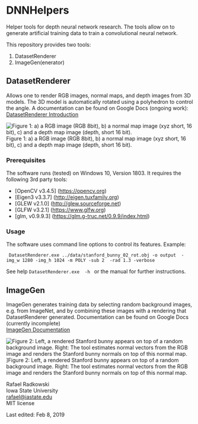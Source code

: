 # DNNHelpers
Helper tools for depth neural network research. The tools allow on to generate artificial training data
to train a convolutional neural network.

This repository provides two tools:  
1. DatasetRenderer
2. ImageGen(enerator)

## DatasetRenderer
Allows one to render RGB images, normal maps, and depth images from 3D models.
The 3D model is automatically rotated using a polyhedron to control the angle.
A documentation can be found on Google Docs (ongoing work): [DatasetRenderer Introduction](https://docs.google.com/document/d/1aDyw3eXaGTcLeBlfpghiZg230qUybzcgZsdz7eNEcqg/edit?usp=sharing)

![Figure 1: a) a RGB image (RGB 8bit), b) a normal map image (xyz short, 16 bit), c) and a depth map image (depth, short 16 bit).](https://github.com/rafael-radkowski/DNNHelpers/tree/master/doc/images/Dataset_renderer_result.png)
Figure 1: a) a RGB image (RGB 8bit), b) a normal map image (xyz short, 16 bit), c) and a depth map image (depth, short 16 bit).

### Prerequisites
The software runs (tested) on Windows 10, Version 1803.
It requires the following 3rd party tools:
 * [OpenCV v3.4.5] (https://opencv.org)
 * [Eigen3 v3.3.7] (http://eigen.tuxfamily.org)
 * [GLEW v2.1.0] (http://glew.sourceforge.net)
 * [GLFW v3.2.1] (https://www.glfw.org)
 * [glm, v0.9.9.3] (https://glm.g-truc.net/0.9.9/index.html)

### Usage
 The software uses command line options to control its features. Example:

```
 DatasetRenderer.exe ../data/stanford_bunny_02_rot.obj -o output  -img_w 1280 -img_h 1024 -m POLY -sub 2  -rad 1.3 -verbose
```
See help ``` DatasetRenderer.exe  -h  ``` or the manual for further instructions.


## ImageGen
ImageGen generates training data by selecting random background images, e.g. from ImageNet,
and by combining these images with a rendering that DatasetRenderer generated.
Documentation can be found on Google Docs (currently incomplete)  
[ImageGen Documentation](https://docs.google.com/document/d/11cj3LnpoDvg_DU1jRfriQeV9HwE6V29O1h4cRDKk1tA/edit?usp=sharing)



![Figure 2: Left, a rendered Stanford bunny appears on top of a random background image. Right: The tool estimates normal vectors from the RGB image and renders the Stanford bunny normals on top of this normal map.](https://github.com/rafael-radkowski/DNNHelpers/tree/master/doc/images/ImageGen_result.png)  
]Figure 2: Left, a rendered Stanford bunny appears on top of a random background image. Right: The tool estimates normal vectors from the RGB image and renders the Stanford bunny normals on top of this normal map.



Rafael Radkowski  
Iowa State University  
rafael@iastate.edu  
MIT license  

Last edited: Feb 8, 2019
